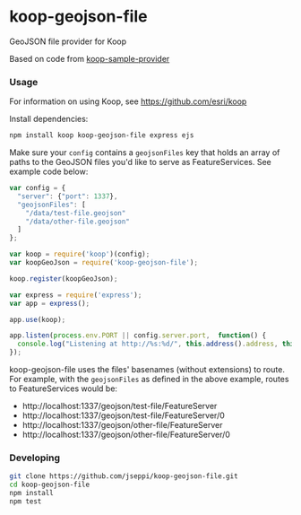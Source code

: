 # koop-geojson-file

GeoJSON file provider for Koop 

Based on code from [koop-sample-provider](https://github.com/koopjs/koop-sample-provider)

### Usage

For information on using Koop, see https://github.com/esri/koop 

Install dependencies:

```sh
npm install koop koop-geojson-file express ejs
```

Make sure your `config` contains a `geojsonFiles` key that holds an array of paths to the GeoJSON files you'd like to serve as FeatureServices. See example code below:

```javascript
var config = {
  "server": {"port": 1337},
  "geojsonFiles": [
    "/data/test-file.geojson"
    "/data/other-file.geojson"
  ]
};

var koop = require('koop')(config);
var koopGeoJson = require('koop-geojson-file');

koop.register(koopGeoJson);

var express = require('express');
var app = express();

app.use(koop);

app.listen(process.env.PORT || config.server.port,  function() {
  console.log("Listening at http://%s:%d/", this.address().address, this.address().port);
});
```

koop-geojson-file uses the files' basenames (without extensions) to route. For example, with the `geojsonFiles` as defined in the above example, routes to FeatureServices would be:

- http://localhost:1337/geojson/test-file/FeatureServer
- http://localhost:1337/geojson/test-file/FeatureServer/0
- http://localhost:1337/geojson/other-file/FeatureServer
- http://localhost:1337/geojson/other-file/FeatureServer/0

### Developing

```sh
git clone https://github.com/jseppi/koop-geojson-file.git
cd koop-geojson-file
npm install
npm test
```
